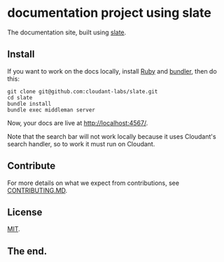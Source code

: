 # documentation project using slate

The documentation site, built using [slate](https://github.com/cloudant-labs/slate).

## Install

If you want to work on the docs locally, install [Ruby](https://www.ruby-lang.org/en/) and [bundler](http://bundler.io/), then do this:

    git clone git@github.com:cloudant-labs/slate.git
    cd slate
    bundle install
    bundle exec middleman server

Now, your docs are live at <http://localhost:4567/>.

Note that the search bar will not work locally because it uses Cloudant's search handler, so to work it must run on Cloudant.

## Contribute

For more details on what we expect from contributions, see [CONTRIBUTING.MD](https://github.com/cloudant-labs/slate/blob/master/CONTRIBUTING.md).

## License

[MIT](http://opensource.org/licenses/MIT).

## The end.

